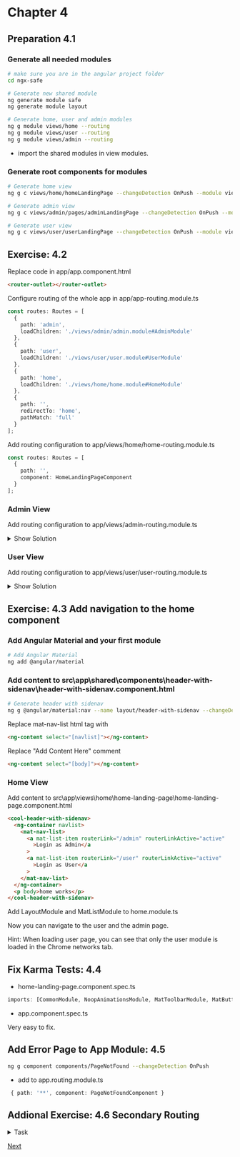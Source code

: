 # Chapter 4

## Preparation 4.1

### Generate all needed modules

```bash
# make sure you are in the angular project folder
cd ngx-safe

# Generate new shared module
ng generate module safe
ng generate module layout

# Generate home, user and admin modules
ng g module views/home --routing
ng g module views/user --routing
ng g module views/admin --routing
```

- import the shared modules in view modules.

### Generate root components for modules

```bash
# Generate home view
ng g c views/home/homeLandingPage --changeDetection OnPush --module views/home
```

```bash
# Generate admin view
ng g c views/admin/pages/adminLandingPage --changeDetection OnPush --module views/admin
```

```bash
# Generate user view
ng g c views/user/userLandingPage --changeDetection OnPush --module views/user
```

## Exercise: 4.2

Replace code in app/app.component.html

```html
<router-outlet></router-outlet>
```

Configure routing of the whole app in app/app-routing.module.ts

```TypeScript
const routes: Routes = [
  {
    path: 'admin',
    loadChildren: './views/admin/admin.module#AdminModule'
  },
  {
    path: 'user',
    loadChildren: './views/user/user.module#UserModule'
  },
  {
    path: 'home',
    loadChildren: './views/home/home.module#HomeModule'
  },
  {
    path: '',
    redirectTo: 'home',
    pathMatch: 'full'
  }
];
```

Add routing configuration to app/views/home/home-routing.module.ts

```TypeScript
const routes: Routes = [
  {
    path: '',
    component: HomeLandingPageComponent
  }
];
```

### Admin View

Add routing configuration to app/views/admin-routing.module.ts

<details><summary>Show Solution</summary>

```TypeScript
const routes: Routes = [
  {
    path: '',
    component: AdminLandingPageComponent
  }
];
```

</details>

### User View

Add routing configuration to app/views/user/user-routing.module.ts

<details><summary>Show Solution</summary>

```TypeScript
const routes: Routes = [
  {
    path: '',
    component: UserLandingPageComponent
  }
];
```

</details>

## Exercise: 4.3 Add navigation to the home component

### Add Angular Material and your first module

```bash
# Add Angular Material
ng add @angular/material
```

### Add content to src\app\shared\components\header-with-sidenav\header-with-sidenav.component.html

```bash
# Generate header with sidenav
ng g @angular/material:nav --name layout/header-with-sidenav --changeDetection OnPush --export --module layout --selector cool-header-with-sidenav
```

Replace mat-nav-list html tag with

```html
<ng-content select="[navlist]"></ng-content>
```

Replace "Add Content Here" comment

```html
<ng-content select="[body]"></ng-content>
```

### Home View

Add content to src\app\views\home\home-landing-page\home-landing-page.component.html

```html
<cool-header-with-sidenav>
  <ng-container navlist>
    <mat-nav-list>
      <a mat-list-item routerLink="/admin" routerLinkActive="active"
        >Login as Admin</a
      >
      <a mat-list-item routerLink="/user" routerLinkActive="active"
        >Login as User</a
      >
    </mat-nav-list>
  </ng-container>
  <p body>home works</p>
</cool-header-with-sidenav>
```

Add LayoutModule and MatListModule to home.module.ts

Now you can navigate to the user and the admin page.

Hint: When loading user page, you can see that only the user module is loaded in the Chrome networks tab.

## Fix Karma Tests: 4.4

- home-landing-page.component.spec.ts

```typescript
imports: [CommonModule, NoopAnimationsModule, MatToolbarModule, MatButtonModule, MatSidenavModule, MatIconModule, MatListModule],
```

- app.component.spec.ts

Very easy to fix.

## Add Error Page to App Module: 4.5

```bash
ng g component components/PageNotFound --changeDetection OnPush
```

- add to app.routing.module.ts

```typescript
 { path: '**', component: PageNotFoundComponent }
```

## Addional Exercise: 4.6 Secondary Routing

<details><summary>Task</summary>

```bash
ng g c views/user/containers/userHome  --changeDetection OnPush --module views/user
ng g c views/shared/containers/safe  --export --changeDetection OnPush --module shared
```

To see the user and admin page included into the header and navigation you need secondary routes:

Replace codein app/views/user/user.component.html

```html
<cool-header-with-sidenav>
  <ng-container navlist>
    <mat-nav-list>
      <a mat-list-item routerLink="" routerLinkActive="active">Home</a>
      <a mat-list-item routerLink="/user" routerLinkActive="active">UserHome</a>
    </mat-nav-list>
  </ng-container>
  <div body>
    <router-outlet name="secondary"></router-outlet>
    <a [routerLink]="[{outlets: { secondary: ['safe'] } }]">Safe</a>
  </div>
</cool-header-with-sidenav>
```

Add SharedModule to user.module.ts

Add router outlet to app/app.component.html

```html
<router-outlet></router-outlet>
```

Add routes to app/views/user/user.routing.module.ts

```typescript
const routes: Routes = [
  {
    path: "home",
    component: UserComponent,
    children: [
      {
        path: "safe",
        component: SafeComponent,
        outlet: "secondary"
      },
      {
        path: "",
        component: UserHomeComponent,
        outlet: "secondary"
      }
    ]
  },
  {
    path: "",
    redirectTo: "home"
  }
];
```

</details>

[Next](chapter6.md)

